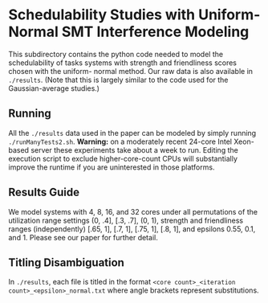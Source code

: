 # Schedulability Studies with Uniform-Normal SMT Interference Modeling

This subdirectory contains the python code needed to model the schedulability
of tasks systems with strength and friendliness scores chosen with the uniform-
normal method. Our raw data is also available in `./results`. (Note that this
is largely similar to the code used for the Gaussian-average studies.)

## Running

All the `./results` data used in the paper can be modeled by simply running
`./runManyTests2.sh`. **Warning:** on a moderately recent 24-core Intel Xeon-
based server these experiments take about a week to run. Editing the
execution script to exclude higher-core-count CPUs will substantially improve
the runtime if you are uninterested in those platforms.

## Results Guide

We model systems with 4, 8, 16, and 32 cores under all permutations of the
utilization range settings (0, .4], [.3, .7], (0, 1), strength and friendliness
ranges (independently) [.65, 1], [.7, 1], [.75, 1], [.8, 1], and epsilons 0.55,
0.1, and 1. Please see our paper for further detail.

## Titling Disambiguation

In `./results`, each file is titled in the format
`<core count>_<iteration count>_<epsilon>_normal.txt` where angle brackets
represent substitutions.

